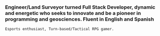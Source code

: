 ### Engineer/Land Surveyor turned Full Stack Developer, dynamic and energetic who seeks to innovate and be a pioneer in programming and geosciences. Fluent in English and Spanish
    Esports enthusiast, Turn-based/Tactical RPG gamer.
